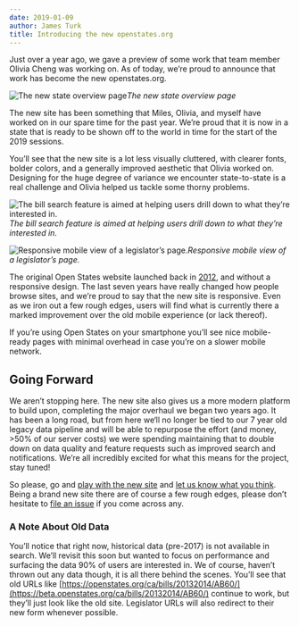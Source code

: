 ```yaml
---
date: 2019-01-09
author: James Turk
title: Introducing the new openstates.org
---
```


Just over a year ago, we gave a preview of some work that team member Olivia Cheng was working on. As of today, we’re proud to announce that work has become the new openstates.org.

![The new state overview page](https://cdn-images-1.medium.com/max/4252/1*7VOW16TTfVs0T8OqQz1Xyw.png)*The new state overview page*

The new site has been something that Miles, Olivia, and myself have worked on in our spare time for the past year. We’re proud that it is now in a state that is ready to be shown off to the world in time for the start of the 2019 sessions.

You’ll see that the new site is a lot less visually cluttered, with clearer fonts, bolder colors, and a generally improved aesthetic that Olivia worked on. Designing for the huge degree of variance we encounter state-to-state is a real challenge and Olivia helped us tackle some thorny problems.

![The bill search feature is aimed at helping users drill down to what they’re interested in.](https://cdn-images-1.medium.com/max/4844/1*loL0CWt02gbtFjiZ1MUFTQ.png)*The bill search feature is aimed at helping users drill down to what they’re interested in.*

![Responsive mobile view of a legislator’s page.](https://cdn-images-1.medium.com/max/2000/1*zhwFdOkq9i7_JRqPXXPVBQ.png)*Responsive mobile view of a legislator’s page.*

The original Open States website launched back in [2012](https://sunlightfoundation.com/2012/07/27/a-new-face-for-openstates/), and without a responsive design. The last seven years have really changed how people browse sites, and we’re proud to say that the new site is responsive. Even as we iron out a few rough edges, users will find what is currently there a marked improvement over the old mobile experience (or lack thereof).

If you’re using Open States on your smartphone you’ll see nice mobile-ready pages with minimal overhead in case you’re on a slower mobile network.

## Going Forward

We aren’t stopping here. The new site also gives us a more modern platform to build upon, completing the major overhaul we began two years ago. It has been a long road, but from here we‘ll no longer be tied to our 7 year old legacy data pipeline and will be able to repurpose the effort (and money, >50% of our server costs) we were spending maintaining that to double down on data quality and feature requests such as improved search and notifications. We’re all incredibly excited for what this means for the project, stay tuned!

So please, go and [play with the new site](https://openstates.org) and [let us know what you think](mailto:contact@openstates.org). Being a brand new site there are of course a few rough edges, please don’t hesitate to [file an issue](https://github.com/openstates/openstates.org/issues) if you come across any.

### A Note About Old Data

You’ll notice that right now, historical data (pre-2017) is not available in search. We’ll revisit this soon but wanted to focus on performance and surfacing the data 90% of users are interested in. We of course, haven’t thrown out any data though, it is all there behind the scenes. You’ll see that old URLs like [https://openstates.org/ca/bills/20132014/AB60/](https://beta.openstates.org/ca/bills/20132014/AB60/) continue to work, but they’ll just look like the old site. Legislator URLs will also redirect to their new form whenever possible.
